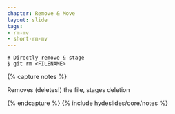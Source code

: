 ```yaml
---
chapter: Remove & Move
layout: slide
tags:
- rm-mv
- short-rm-mv
---
```


	# Directly remove & stage
	$ git rm <FILENAME>




{% capture notes %}

Removes (deletes!) the file, stages deletion

{% endcapture %}
{% include hydeslides/core/notes %}